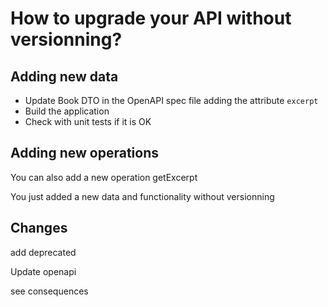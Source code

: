 # How to upgrade your API without versionning?

## Adding new data

* Update Book DTO in the OpenAPI spec file adding the attribute ``excerpt``
* Build the application
* Check with unit tests if it is OK

## Adding new operations

You can also add a new operation getExcerpt

You just added a new data and functionality without versionning

## Changes 

add deprecated

Update openapi

see consequences